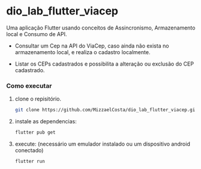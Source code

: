# dio_lab_flutter_viacep

Uma aplicação Flutter usando conceitos de Assincronismo, Armazenamento local e Consumo de API.

* Consultar um Cep na API do ViaCep, caso ainda não exista no armazenamento local, e realiza o cadastro​ localmente.

* Listar os CEPs cadastrados e possibilita a alteração ou exclusão do CEP​ cadastrado.



### Como executar

1. clone o repisitório.
   ```sh
   git clone https://github.com/MizzaelCosta/dio_lab_flutter_viacep.git
   ```
   
2. instale as dependencias:
 
   ```sh
   flutter pub get
   ```
   
3. execute: (necessário um emulador instalado ou um dispositivo android conectado)
   ```sh
   flutter run
   ```   
